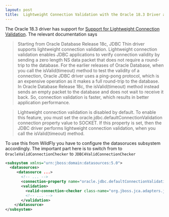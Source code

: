 ```yaml
---
layout: post
title:  Lightweight Connection Validation with the Oracle 18.3 Driver and WildFly
---
```


The Oracle 18.3 driver has support for [Support for Lightweight Connection Validation](https://docs.oracle.com/en/database/oracle/oracle-database/18/jjdbc/JDBC-getting-started.html#GUID-6AFB71F0-EFA9-43A0-AF96-03E6FB2F3521). The relevant documentation says

> Starting from Oracle Database Release 18c, JDBC Thin driver supports lightweight connection validation. Lightweight connection validation enables JDBC applications to verify connection validity by sending a zero length NS data packet that does not require a round-trip to the database. For the earlier releases of Oracle Database, when you call the isValid(timeout) method to test the validity of a connection, Oracle JDBC driver uses a ping-pong protocol, which is an expensive operation as it makes a full round-trip to the database. In Oracle Database Release 18c, the isValid(timeout) method instead sends an empty packet to the database and does not wait to receive it back. So, connection validation is faster, which results in better application performance.

> Lightweight connection validation is disabled by default. To enable this feature, you must set the oracle.jdbc.defaultConnectionValidation connection property value to SOCKET. If this property is set, then the JDBC driver performs lightweight connection validation, when you call the isValid(timeout) method.

To use this from WildFly you have to configure the datasoruces subsystem accordingly. The important part here is to switch from to `OracleValidConnectionChecker` to `JDBC4ValidConnectionChecker`

```xml
<subsystem xmlns="urn:jboss:domain:datasources:5.0">
  <datasources>
     <datasource ...>
       <!-- ... -->
       <connection-property name="oracle.jdbc.defaultConnectionValidation">SOCKET</connection-property>
       <validation>
         <valid-connection-checker class-name="org.jboss.jca.adapters.jdbc.extensions.novendor.JDBC4ValidConnectionChecker"/>
         <!-- ... -->
       </validation>
    </datasource>
</subsystem>
```

